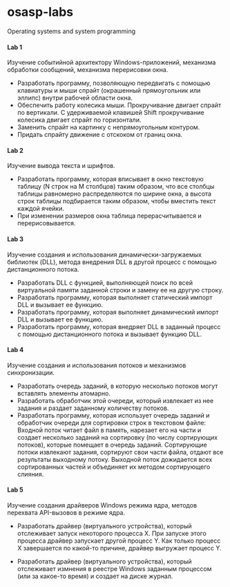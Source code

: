 # osasp-labs
Operating systems and system programming

#### Lab 1
Изучение событийной архитектору Windows-приложений, механизма обработки сообщений, механизма перерисовки окна.

- Разработать программу, позволяющую передвигать с помощью клавиатуры и мыши спрайт (окрашенный прямоугольник или эллипс) внутри рабочей области окна.
- Обеспечить работу колесика мыши. Прокручивание двигает спрайт по вертикали. С удерживаемой клавишей Shift прокручивание колесика двигает спрайт по горизонтали.
- Заменить спрайт на картинку с непрямоугольным контуром.
- Придать спрайту движение с отскоком от границ окна.

#### Lab 2
Изучение вывода текста и шрифтов.

- Разработать программу, которая вписывает в окно текстовую таблицу (N строк на M столбцов) таким образом, что все столбцы таблицы равномерно 
распределяются по ширине окна, а высота строк таблицы подбирается таким образом, чтобы вместить текст каждой ячейки.
- При изменении размеров окна таблица перерасчитывается и перерисовывается.

#### Lab 3
Изучение создания и использования динамически-загружаемых библиотек (DLL), метода внедрения DLL в другой процесс с помощью дистанционного потока.

- Разработать DLL с функцией, выполняющей поиск по всей виртуальной памяти заданной строки и замену ее на другую строку.
- Разработать программу, которая выполняет статический импорт DLL и вызывает ее функцию.
- Разработать программу, которая выполняет динамический импорт DLL и вызывает ее функцию.
- Разработать программу, которая внедряет DLL в заданный процесс с помощью дистанционного потока и вызывает функцию DLL.

#### Lab 4
Изучение создания и использования потоков и механизмов синхронизации.

- Разработать очередь заданий, в которую несколько потоков могут вставлять элементы атомарно.
- Разработать обработчик этой очереди, который извлекает из нее задания и раздает заданному количеству потоков.
- Разработать программу, которая использует очередь заданий и обработчик очереди для сортировки строк в текстовом файле:
Входной поток читает файл в память, нарезает его на части и создает несколько заданий на сортировку (по числу сортирующих потоков), 
которые помещает в очередь заданий. Сортирующие потоки извлекают задания, сортируют свои части файла, отдают все результаты 
выходному потоку. Выходной поток дожидается всех сортированных частей и объединяет их методом сортирующего слияния.

#### Lab 5
Изучение создания драйверов Windows режима ядра, методов перехвата API-вызовов в режиме ядра.

- Разработать драйвер (виртуального устройства), который отслеживает запуск некоторого процесса X. При запуске этого процесса драйвер 
запускает другой процесс Y. Как только процесс X завершается по какой-то причине, драйвер выгружает процесс Y.

- Разработать драйвер (виртуального устройства), который отслеживает измнения в реестре Windows заданным процессом (или за какое-то время) 
и создает на диске журнал.

